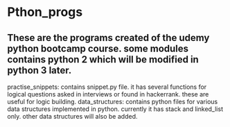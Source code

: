 # Pthon_progs
These are the programs created of the udemy python bootcamp course.
some modules contains python 2 which will be modified in python 3 later.
-------------------------------------------------------------------------
practise_snippets:
	contains snippet.py file. it has several functions for logical
	questions asked in interviews or found in hackerrank. these are
	useful for logic building.
data_structures:
	contains python files for various data structures implemented
	in python. currently it has stack and linked_list only. 
	other data structures will also be added.

